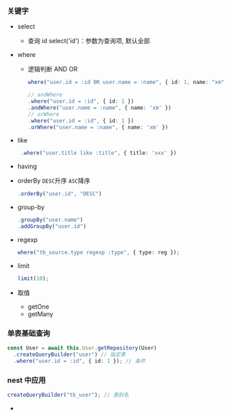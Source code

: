 ### 关键字

- select

  - 查询 id select('id')：参数为查询项, 默认全部

- where

  - 逻辑判断 AND OR

    ```ts
    where("user.id = :id OR user.name = :name", { id: 1, name: "xm" });

    // andWhere
    .where("user.id = :id", { id: 1 })
    .andWhere("user.name = :name", { name: 'xm' })
    // orWhere
    .where("user.id = :id", { id: 1 })
    .orWhere("user.name = :name", { name: 'xm' })
    ```

- like

  ```ts
   .where("user.title like :title", { title: 'xxx' })
  ```

- having

- orderBy `DESC`升序 `ASC`降序

  ```ts
  .orderBy("user.id", "DESC")
  ```

- group-by

  ```ts
  .groupBy("user.name")
  .addGroupBy("user.id")
  ```

- regexp

  ```ts
  where("tb_source.type regexp :type", { type: reg });
  ```

- limit

  ```ts
  limit(10);
  ```

- 取值
  - getOne
  - getMany

### 单表基础查询

```ts
const User = await this.User.getRepository(User)
  .createQueryBuilder("user") // 指定表
  .where("user.id = :id", { id: 1 }); // 条件
```

### nest 中应用

```ts
createQueryBuilder("tb_user"); // 表别名
```

-

